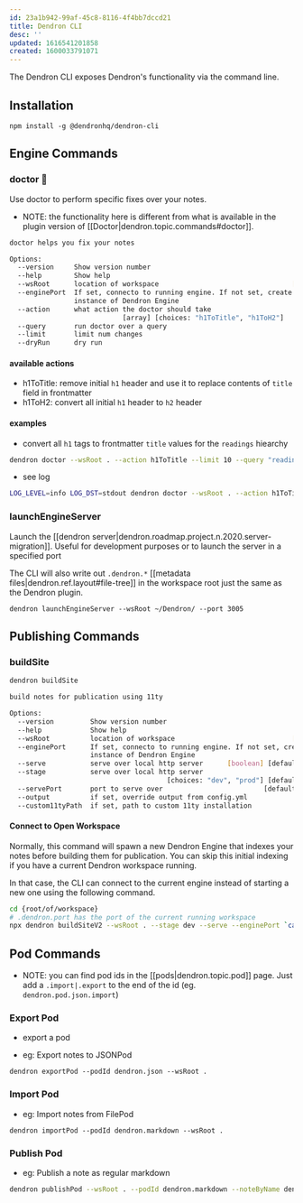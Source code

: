 ```yaml
---
id: 23a1b942-99af-45c8-8116-4f4bb7dccd21
title: Dendron CLI
desc: ''
updated: 1616541201858
created: 1600033791071
---
```

The Dendron CLI exposes Dendron's functionality via the command line. 

## Installation

```
npm install -g @dendronhq/dendron-cli
```

## Engine Commands

### doctor 🚧

Use doctor to perform specific fixes over your notes. 

- NOTE: the functionality here is different from what is available in the plugin version of [[Doctor|dendron.topic.commands#doctor]]. 

```bash
doctor helps you fix your notes

Options:
  --version     Show version number                                    [boolean]
  --help        Show help                                              [boolean]
  --wsRoot      location of workspace                                 [required]
  --enginePort  If set, connecto to running engine. If not set, create new
                instance of Dendron Engine
  --action      what action the doctor should take
                            [array] [choices: "h1ToTitle", "h1ToH2"]
  --query       run doctor over a query                                 [string]
  --limit       limit num changes                                       [number]
  --dryRun      dry run                                                [boolean]
```

#### available actions

- h1ToTitle: remove initial `h1` header and use it to replace contents of `title` field in frontmatter
- h1ToH2: convert all initial `h1` header to `h2` header

#### examples

- convert all `h1` tags to frontmatter `title` values for the `readings` hiearchy

```bash
dendron doctor --wsRoot . --action h1ToTitle --limit 10 --query "readings.*" 
```

- see log

```bash
LOG_LEVEL=info LOG_DST=stdout dendron doctor --wsRoot . --action h1ToTitle --limit 10 
```

### launchEngineServer

Launch the [[dendron server|dendron.roadmap.project.n.2020.server-migration]]. Useful for development purposes or to launch the server in a specified port

The CLI will also write out `.dendron.*` [[metadata files|dendron.ref.layout#file-tree]] in the workspace root just the same as the Dendron plugin. 

```
dendron launchEngineServer --wsRoot ~/Dendron/ --port 3005
```

## Publishing Commands

### buildSite

```bash
dendron buildSite

build notes for publication using 11ty

Options:
  --version         Show version number                                [boolean]
  --help            Show help                                          [boolean]
  --wsRoot          location of workspace                             [required]
  --enginePort      If set, connecto to running engine. If not set, create new
                    instance of Dendron Engine
  --serve           serve over local http server      [boolean] [default: false]
  --stage           serve over local http server
                                       [choices: "dev", "prod"] [default: "dev"]
  --servePort       port to serve over                         [default: "8080"]
  --output          if set, override output from config.yml             [string]
  --custom11tyPath  if set, path to custom 11ty installation            [string]
```

#### Connect to Open Workspace

Normally, this command will spawn a new Dendron Engine that indexes your notes before building them for publication. You can skip this initial indexing if you have a current Dendron workspace running. 

In that case, the CLI can connect to the current engine instead of starting a new one using the following command. 

```bash
cd {root/of/workspace}
# .dendron.port has the port of the current running workspace
npx dendron buildSiteV2 --wsRoot . --stage dev --serve --enginePort `cat .dendron.port`
```

## Pod Commands

- NOTE: you can find pod ids in the [[pods|dendron.topic.pod]] page. Just add a `.import|.export` to the end of the id (eg. `dendron.pod.json.import`)

### Export Pod

- export a pod

- eg: Export notes to JSONPod

```
dendron exportPod --podId dendron.json --wsRoot . 
```

### Import Pod

- eg: Import notes from FilePod

```
dendron importPod --podId dendron.markdown --wsRoot . 
```

### Publish Pod

- eg: Publish a note as regular markdown

```bash
dendron publishPod --wsRoot . --podId dendron.markdown --noteByName dendron
```

